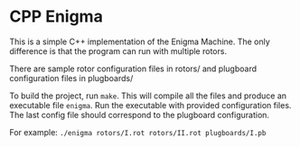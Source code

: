 CPP Enigma
==========

This is a simple C++ implementation of the Enigma Machine. The only difference
is that the program can run with multiple rotors.

There are sample rotor configuration files in rotors/
and plugboard configuration files in plugboards/

To build the project, run `make`. This will compile all the files and produce
an executable file `enigma`. Run the executable with provided configuration
files. The last config file should correspond to the plugboard configuration.

For example:
`./enigma rotors/I.rot rotors/II.rot plugboards/I.pb`

